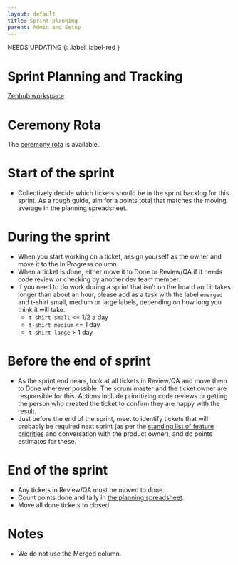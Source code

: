 ```yaml
---
layout: default
title: Sprint planning
parent: Admin and Setup
---
```


NEEDS UPDATING
{: .label .label-red }

# Sprint Planning and Tracking
[Zenhub workspace](https://app.zenhub.com/workspaces/ingest-dev-5cfe1cb26482e537cf35e8d1)

# Ceremony Rota
The [ceremony rota](https://docs.google.com/spreadsheets/d/1-y7QNoIdwYdFHVxJUc5XWcQuuv6VYhvPLpt9Ls2PK7M/edit#gid=1591324846) is available.

# Start of the sprint
* Collectively decide which tickets should be in the sprint backlog for this sprint. As a rough guide, aim for a points total that matches the moving average in the planning spreadsheet.

# During the sprint
* When you start working on a ticket, assign yourself as the owner and move it to the In Progress column.
* When a ticket is done, either move it to Done or Review/QA if it needs code review or checking by another dev team member.
* If you need to do work during a sprint that isn't on the board and it takes longer than about an hour, please add as a task with the label `emerged` and t-shirt small, medium or large labels, depending on how long you think it will take.
  * `t-shirt small` <= 1/2 a day
  * `t-shirt medium` <= 1 day
  * `t-shirt large` > 1 day

# Before the end of sprint
* As the sprint end nears, look at all tickets in Review/QA and move them to Done wherever possible. The scrum master and the ticket owner are responsible for this. Actions include prioritizing code reviews or getting the person who created the ticket to confirm they are happy with the result.
* Just before the end of the sprint, meet to identify tickets that will probably be required next sprint (as per the [standing list of feature priorities](https://docs.google.com/document/d/1bYrRUz5TCENrWxOlhVsULJZiyIyQIUAbT6qwPBuUG10/edit) and conversation with the product owner), and do points estimates for these.

# End of the sprint
* Any tickets in Review/QA must be moved to done.
* Count points done and tally in [the planning spreadsheet](https://docs.google.com/spreadsheets/d/1L5oRSWaKiPDWFgaHy-3r5IBpEOGZo0KZkdbaYgTpIAA/edit#gid=1661053301).
* Move all done tickets to closed.

# Notes
* We do not use the Merged column.
